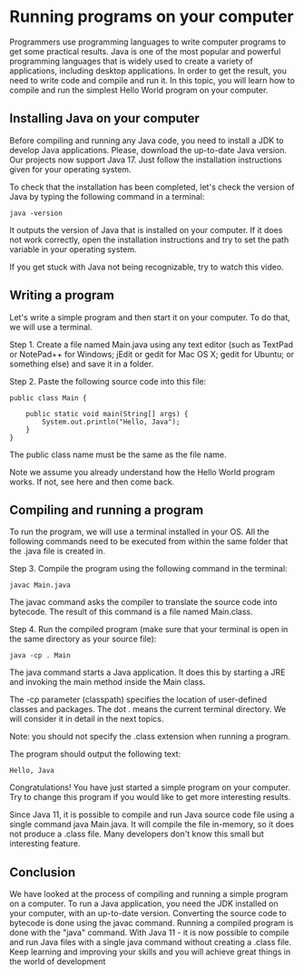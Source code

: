# Running programs on your computer

Programmers use programming languages to write computer programs to get some practical results. 
Java is one of the most popular and powerful programming languages that is widely used to create a 
variety of applications, including desktop applications. In order to get the result, you need to 
write code and compile and run it. In this topic, you will learn how to compile and run the simplest
Hello World program on your computer.

## Installing Java on your computer
Before compiling and running any Java code, you need to install a JDK to develop Java applications. 
Please, download the up-to-date Java version. Our projects now support Java 17. Just follow the 
installation instructions given for your operating system.

To check that the installation has been completed, let's check the version of Java by typing the 
following command in a terminal:
```
java -version
```
It outputs the version of Java that is installed on your computer. If it does not work correctly, 
open the installation instructions and try to set the path variable in your operating system.

If you get stuck with Java not being recognizable, try to watch this video.

## Writing a program
Let's write a simple program and then start it on your computer. To do that, we will use a terminal.

Step 1. Create a file named Main.java using any text editor (such as TextPad or NotePad++ for Windows; 
jEdit or gedit for Mac OS X; gedit for Ubuntu; or something else) and save it in a folder.

Step 2. Paste the following source code into this file:
```
public class Main {

    public static void main(String[] args) {
        System.out.println("Hello, Java");
    }
}
```
The public class name must be the same as the file name.

Note we assume you already understand how the Hello World program works. If not, see here and then
come back.

## Compiling and running a program
To run the program, we will use a terminal installed in your OS. All the following commands need to 
be executed from within the same folder that the .java file is created in.

Step 3. Compile the program using the following command in the terminal:
```
javac Main.java
```
The javac command asks the compiler to translate the source code into bytecode. The result of this 
command is a file named Main.class.

Step 4. Run the compiled program (make sure that your terminal is open in the same directory as
your source file):
```
java -cp . Main
```
The java command starts a Java application. It does this by starting a JRE and invoking the main
method inside the Main class.

The -cp parameter (classpath) specifies the location of user-defined classes and packages. The dot . 
means the current terminal directory. We will consider it in detail in the next topics.

Note: you should not specify the .class extension when running a program.

The program should output the following text:
```
Hello, Java
```
Congratulations! You have just started a simple program on your computer. Try to change this program 
if you would like to get more interesting results.

Since Java 11, it is possible to compile and run Java source code file using a single command java 
Main.java. It will compile the file in-memory, so it does not produce a .class file. Many developers 
don't know this small but interesting feature.

## Conclusion
We have looked at the process of compiling and running a simple program on a computer. To run a Java
application, you need the JDK installed on your computer, with an up-to-date version. Converting the 
source code to bytecode is done using the javac command. Running a compiled program is done with
the "java" command. With Java 11 - it is now possible to compile and run Java files with a single 
java command without creating a .class file. Keep learning and improving your skills and you will 
achieve great things in the world of development
